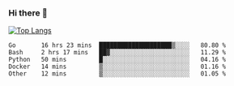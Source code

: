 ### Hi there 👋

<!--
**3Xpl0it3r/3Xpl0it3r** is a ✨ _special_ ✨ repository because its `README.md` (this file) appears on your GitHub profile.

Here are some ideas to get you started:

- 🔭 I’m currently working on ...
- 🌱 I’m currently learning ...
- 👯 I’m looking to collaborate on ...
- 🤔 I’m looking for help with ...
- 💬 Ask me about ...
- 📫 How to reach me: ...
- 😄 Pronouns: ...
- ⚡ Fun fact: ...
-->


[![Top Langs](https://github-readme-stats.vercel.app/api/top-langs/?username=3Xpl0it3r&layout=compact)](https://github.com/3Xpl0it3r/3Xpl0it3r)

<!--START_SECTION:waka-->
```text
Go       16 hrs 23 mins  ████████████████████▒░░░░   80.80 % 
Bash     2 hrs 17 mins   ██▓░░░░░░░░░░░░░░░░░░░░░░   11.29 % 
Python   50 mins         █░░░░░░░░░░░░░░░░░░░░░░░░   04.16 % 
Docker   14 mins         ▒░░░░░░░░░░░░░░░░░░░░░░░░   01.16 % 
Other    12 mins         ▒░░░░░░░░░░░░░░░░░░░░░░░░   01.05 % 
```
<!--END_SECTION:waka-->
